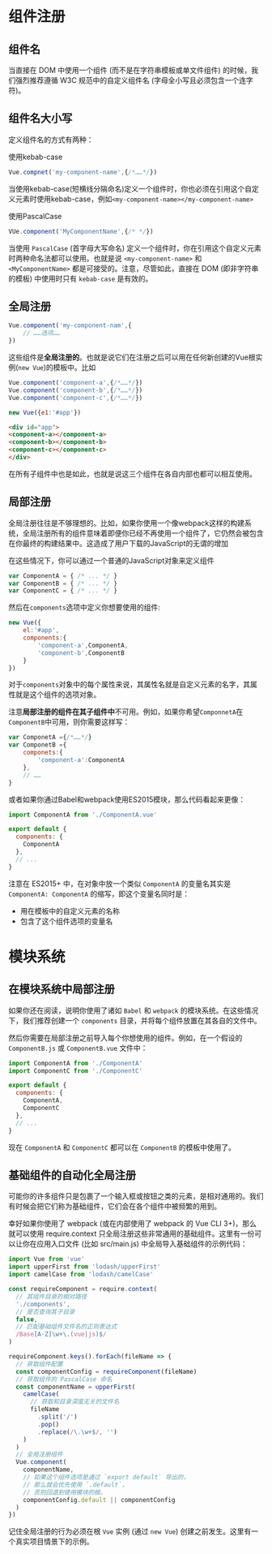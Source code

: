 # 组件注册
## 组件名
当直接在 DOM 中使用一个组件 (而不是在字符串模板或单文件组件) 的时候，我们强烈推荐遵循 W3C 规范中的自定义组件名 (字母全小写且必须包含一个连字符)。


## 组件名大小写
定义组件名的方式有两种：

使用kebab-case
```js
Vue.compnet('my-component-name',{/*……*/})
```
当使用kebab-case(短横线分隔命名)定义一个组件时，你也必须在引用这个自定义元素时使用kebab-case，例如`<my-component-name></my-component-name>`

使用PascalCase
```js
VUe.component('MyComponentName',{/* */})
```
当使用 `PascalCase` (首字母大写命名) 定义一个组件时，你在引用这个自定义元素时两种命名法都可以使用。也就是说 `<my-component-name>` 和 `<MyComponentName>` 都是可接受的。注意，尽管如此，直接在 DOM (即非字符串的模板) 中使用时只有 `kebab-case` 是有效的。

## 全局注册
```js
Vue.component('my-component-nam',{
    // ……选项……
})
```
这些组件是**全局注册的**。也就是说它们在注册之后可以用在任何新创建的Vue根实例(`new Vue`)的模板中。比如
```js
Vue.component('component-a',{/*……*/})
Vue.component('component-b',{/*……*/})
Vue.component('component-c',{/*……*/})

new Vue({e1:'#app'})
```
```html
<div id="app">
<component-a></component-a>
<component-b></component-b>
<component-c></component-c>
</div>
```
在所有子组件中也是如此，也就是说这三个组件在各自内部也都可以相互使用。

## 局部注册
全局注册往往是不够理想的。比如，如果你使用一个像webpack这样的构建系统，全局注册所有的组件意味着即便你已经不再使用一个组件了，它仍然会被包含在你最终的构建结果中。这造成了用户下载的JavaScript的无谓的增加

在这些情况下，你可以通过一个普通的JavaScript对象来定义组件
```js
var ComponentA = { /* ... */ }
var ComponentB = { /* ... */ }
var ComponentC = { /* ... */ }
```
然后在`components`选项中定义你想要使用的组件:
```js
new Vue({
    el:'#app',
    components:{
        'component-a',ComponentA,
        'component-b',ComponentB
    }
})
```
对于`components`对象中的每个属性来说，其属性名就是自定义元素的名字，其属性就是这个组件的选项对象。

注意**局部注册的组件在其子组件中**不可用。例如，如果你希望`ComponnetA`在`ComponentB`中可用，则你需要这样写：
```js
var ComponetA ={/*……*/}
var ComponetB ={
    componets:{
        'component-a':ComponentA
    },
    // ……
}
```
或者如果你通过Babel和webpack使用ES2015模块，那么代码看起来更像：
```js
import ComponentA from './ComponentA.vue'

export default {
  components: {
    ComponentA
  },
  // ...
}
```
注意在 ES2015+ 中，在对象中放一个类似 `ComponentA` 的变量名其实是 `ComponentA: ComponentA` 的缩写，即这个变量名同时是：
- 用在模板中的自定义元素的名称
- 包含了这个组件选项的变量名
# 模块系统
## 在模块系统中局部注册
如果你还在阅读，说明你使用了诸如 `Babel` 和 `webpack` 的模块系统。在这些情况下，我们推荐创建一个 `components` 目录，并将每个组件放置在其各自的文件中。

然后你需要在局部注册之前导入每个你想使用的组件。例如，在一个假设的 `ComponentB.js` 或 `ComponentB.vue` 文件中：
```js
import ComponentA from './ComponentA'
import ComponentC from './ComponentC'

export default {
  components: {
    ComponentA,
    ComponentC
  },
  // ...
}
```
现在 `ComponentA` 和 `ComponentC` 都可以在 `ComponentB` 的模板中使用了。

## 基础组件的自动化全局注册
可能你的许多组件只是包裹了一个输入框或按钮之类的元素，是相对通用的。我们有时候会把它们称为基础组件，它们会在各个组件中被频繁的用到。

幸好如果你使用了 webpack (或在内部使用了 webpack 的 Vue CLI 3+)，那么就可以使用 require.context 只全局注册这些非常通用的基础组件。这里有一份可以让你在应用入口文件 (比如 src/main.js) 中全局导入基础组件的示例代码：
```js
import Vue from 'vue'
import upperFirst from 'lodash/upperFirst'
import camelCase from 'lodash/camelCase'

const requireComponent = require.context(
  // 其组件目录的相对路径
  './components',
  // 是否查询其子目录
  false,
  // 匹配基础组件文件名的正则表达式
  /Base[A-Z]\w+\.(vue|js)$/
)

requireComponent.keys().forEach(fileName => {
  // 获取组件配置
  const componentConfig = requireComponent(fileName)
  // 获取组件的 PascalCase 命名
  const componentName = upperFirst(
    camelCase(
      // 获取和目录深度无关的文件名
      fileName
        .split('/')
        .pop()
        .replace(/\.\w+$/, '')
    )
  )
  // 全局注册组件
  Vue.component(
    componentName,
    // 如果这个组件选项是通过 `export default` 导出的，
    // 那么就会优先使用 `.default`，
    // 否则回退到使用模块的根。
    componentConfig.default || componentConfig
  )
})

```
记住全局注册的行为必须在根 `Vue` 实例 (通过 `new Vue`) 创建之前发生。这里有一个真实项目情景下的示例。